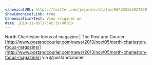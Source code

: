 ```yaml
---
canonicalURL: https://twitter.com/jmjordan/status/604635563827200
ShowCanonicalLink: true
CanonicalLinkText: View original on
date: 2010-11-05T17:45:31+00:00
---
```

North Charleston focus of magazine | The Post and Courier [http://www.postandcourier.com/news/2010/nov/05/north-charleston-focus-magazine/](http://www.postandcourier.com/news/2010/nov/05/north-charleston-focus-magazine/) via @postandcourier